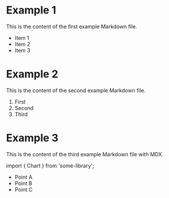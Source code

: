 # Example 1

This is the content of the first example Markdown file.

- Item 1
- Item 2
- Item 3

# Example 2

This is the content of the second example Markdown file.

1. First
2. Second
3. Third

# Example 3

This is the content of the third example Markdown file with MDX.

import { Chart } from 'some-library';

<Chart data={data} />

- Point A
- Point B
- Point C


